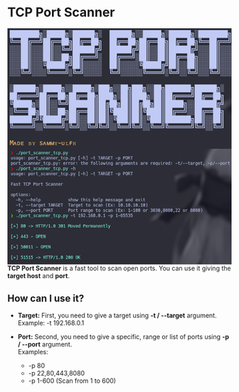 # TCP Port Scanner

<p align="center">
    <img width="700"
        src="images/002.png"
        alt="Banner"
        style="float: left; margin-right: 10px;">
</p>

<p align="center">
    <img width="700"
        src="images/001.png"
        alt="Scanning example"
        style="float: left; margin-right: 10px;">
</p>

**TCP Port Scanner** is a fast tool to scan open ports. You can use it giving the **target host** and **port**.

## How can I use it?

- **Target:**
    First, you need to give a target using **-t / --target** argument.<br/>
    Example: -t 192.168.0.1

- **Port:**
    Second, you need to give a specific, range or list of ports using **-p / --port** argument.<br/>
    Examples:

    - -p 80
    - -p 22,80,443,8080
    - -p 1-600 (Scan from 1 to 600)
